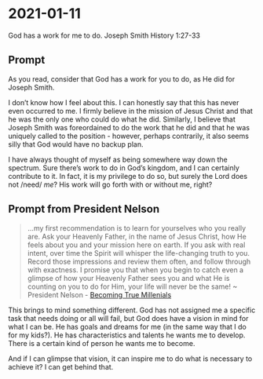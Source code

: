 # 2021-01-11

God has a work for me to do.
Joseph Smith History 1:27-33

## Prompt

As you read, consider that God has a work for you to do, as He did for Joseph Smith.

I don’t know how I feel about this.  I can honestly say that this has never even occurred to me.  I firmly believe in the mission of Jesus Christ and that he was the only one who could do what he did.  Similarly, I believe that Joseph Smith was foreordained to do the work that he did and that he was uniquely called to the position - however, perhaps contrarily, it also seems silly that God would have no backup plan.

I have always thought of myself as being somewhere way down the spectrum.  Sure there’s work to do in God’s kingdom, and I can certainly contribute to it.  In fact, it is my privilege to do so, but surely the Lord does not /need/ *me*?  His work will go forth with or without me, right?

## Prompt from President Nelson

> ...my first recommendation is to learn for yourselves who you really are. Ask your Heavenly Father, in the name of Jesus Christ, how He feels about you and your mission here on earth. If you ask with real intent, over time the Spirit will whisper the life-changing truth to you. Record those impressions and review them often, and follow through with exactness.
> I promise you that when you begin to catch even a glimpse of how your Heavenly Father sees you and what He is counting on you to do for Him, your life will never be the same!
~ President Nelson - [Becoming True Millenials](https://www.churchofjesuschrist.org/broadcasts/article/worldwide-devotionals/2016/01/becoming-true-millennials?lang=eng)

This brings to mind something different.  God has not assigned me a specific task that needs doing or all will fail, but God does have a vision in mind for what I can be.  He has goals and dreams for me (in the same way that I do for my kids?).  He has characteristics and talents he wants me to develop.  There is a certain kind of person he wants me to become.

And if I can glimpse that vision, it can inspire me to do what is necessary to achieve it?  I can get behind that.
